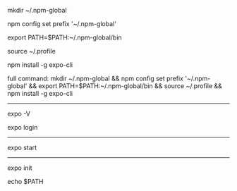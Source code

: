 mkdir ~/.npm-global

npm config set prefix '~/.npm-global'

<!-- export PATH=~/.npm-global/bin:\$PATH -->

export PATH=\$PATH:~/.npm-global/bin

source ~/.profile

<!-- source ~/.bash_profile -->

npm install -g expo-cli

full command:
mkdir ~/.npm-global && npm config set prefix '~/.npm-global' && export PATH=\$PATH:~/.npm-global/bin && source ~/.profile && npm install -g expo-cli

---

expo -V

expo login

---

expo start

---

expo init

echo \$PATH
